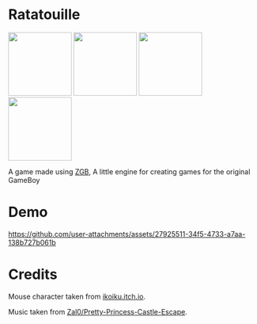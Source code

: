 # Ratatouille

<img src="https://github.com/user-attachments/assets/757d4079-0750-420d-8e6a-2b2e1bddcc88" width="128">
<img src="https://github.com/user-attachments/assets/9624aed4-8747-4f89-b520-2c7f0a0eab6d" width="128">
<img src="https://github.com/user-attachments/assets/6ffecde9-a5af-4110-bbb2-46c5ff8fed1c" width="128">
<img src="https://github.com/user-attachments/assets/a4925ac6-b110-4f74-97ae-1879aedd6dd2" width="128">

A game made using [ZGB](https://github.com/Zal0/ZGB), A little engine for creating games for the original GameBoy

# Demo


https://github.com/user-attachments/assets/27925511-34f5-4733-a7aa-138b727b061b





# Credits

Mouse character taken from [ikoiku.itch.io](https://ikoiku.itch.io/16-x-16-pixel-art-character-mouse).

Music taken from [Zal0/Pretty-Princess-Castle-Escape](https://github.com/Zal0/Pretty-Princess-Castle-Escape).
